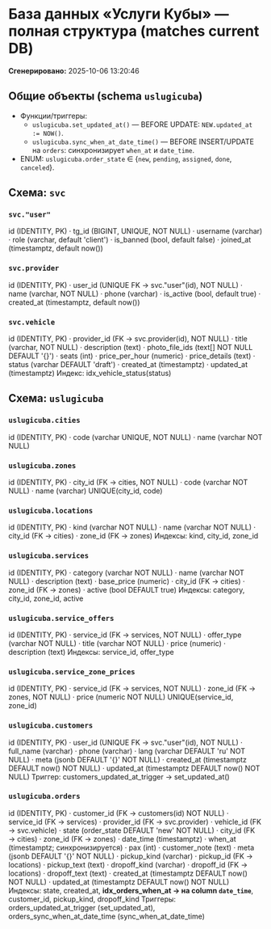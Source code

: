 # База данных «Услуги Кубы» — полная структура (matches current DB)
**Сгенерировано:** 2025-10-06 13:20:46

## Общие объекты (schema `uslugicuba`)
- Функции/триггеры:
  - `uslugicuba.set_updated_at()` — BEFORE UPDATE: `NEW.updated_at := NOW()`.
  - `uslugicuba.sync_when_at_date_time()` — BEFORE INSERT/UPDATE на `orders`: синхронизирует `when_at` и `date_time`.
- ENUM: `uslugicuba.order_state` ∈ {`new`, `pending`, `assigned`, `done`, `canceled`}.

## Схема: `svc`
### `svc."user"`
id (IDENTITY, PK) · tg_id (BIGINT, UNIQUE, NOT NULL) · username (varchar) · role (varchar, default 'client') · is_banned (bool, default false) · joined_at (timestamptz, default now())

### `svc.provider`
id (IDENTITY, PK) · user_id (UNIQUE FK → svc."user"(id), NOT NULL) · name (varchar, NOT NULL) · phone (varchar) · is_active (bool, default true) · created_at (timestamptz, default now())

### `svc.vehicle`
id (IDENTITY, PK) · provider_id (FK → svc.provider(id), NOT NULL) · title (varchar, NOT NULL) · description (text) · photo_file_ids (text[] NOT NULL DEFAULT '{}') · seats (int) · price_per_hour (numeric) · price_details (text) · status (varchar DEFAULT 'draft') · created_at (timestamptz) · updated_at (timestamptz)
Индекс: idx_vehicle_status(status)

## Схема: `uslugicuba`
### `uslugicuba.cities`
id (IDENTITY, PK) · code (varchar UNIQUE, NOT NULL) · name (varchar NOT NULL)

### `uslugicuba.zones`
id (IDENTITY, PK) · city_id (FK → cities, NOT NULL) · code (varchar NOT NULL) · name (varchar)
UNIQUE(city_id, code)

### `uslugicuba.locations`
id (IDENTITY, PK) · kind (varchar NOT NULL) · name (varchar NOT NULL) · city_id (FK → cities) · zone_id (FK → zones)
Индексы: kind, city_id, zone_id

### `uslugicuba.services`
id (IDENTITY, PK) · category (varchar NOT NULL) · name (varchar NOT NULL) · description (text) · base_price (numeric) · city_id (FK → cities) · zone_id (FK → zones) · active (bool DEFAULT true)
Индексы: category, city_id, zone_id, active

### `uslugicuba.service_offers`
id (IDENTITY, PK) · service_id (FK → services, NOT NULL) · offer_type (varchar NOT NULL) · title (varchar NOT NULL) · price (numeric) · description (text)
Индексы: service_id, offer_type

### `uslugicuba.service_zone_prices`
id (IDENTITY, PK) · service_id (FK → services, NOT NULL) · zone_id (FK → zones, NOT NULL) · price (numeric NOT NULL)
UNIQUE(service_id, zone_id)

### `uslugicuba.customers`
id (IDENTITY, PK) · user_id (UNIQUE FK → svc."user"(id), NOT NULL) · full_name (varchar) · phone (varchar) · lang (varchar DEFAULT 'ru' NOT NULL) · meta (jsonb DEFAULT '{}' NOT NULL) · created_at (timestamptz DEFAULT now() NOT NULL) · updated_at (timestamptz DEFAULT now() NOT NULL)
Триггер: customers_updated_at_trigger → set_updated_at()

### `uslugicuba.orders`
id (IDENTITY, PK) · customer_id (FK → customers(id) NOT NULL) · service_id (FK → services) · provider_id (FK → svc.provider) · vehicle_id (FK → svc.vehicle) · state (order_state DEFAULT 'new' NOT NULL) · city_id (FK → cities) · zone_id (FK → zones) · date_time (timestamptz) · when_at (timestamptz; синхронизируется) · pax (int) · customer_note (text) · meta (jsonb DEFAULT '{}' NOT NULL) · pickup_kind (varchar) · pickup_id (FK → locations) · pickup_text (text) · dropoff_kind (varchar) · dropoff_id (FK → locations) · dropoff_text (text) · created_at (timestamptz DEFAULT now() NOT NULL) · updated_at (timestamptz DEFAULT now() NOT NULL)
Индексы: state, created_at, **idx_orders_when_at → на column `date_time`**, customer_id, pickup_kind, dropoff_kind
Триггеры: orders_updated_at_trigger (set_updated_at), orders_sync_when_at_date_time (sync_when_at_date_time)
